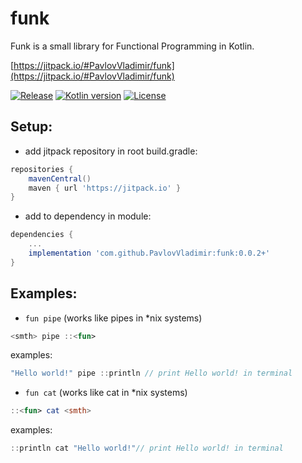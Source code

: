 # funk
Funk is a small library for Functional Programming in Kotlin.

[https://jitpack.io/#PavlovVladimir/funk](https://jitpack.io/#PavlovVladimir/funk)

[![Release](https://jitpack.io/v/PavlovVladimir/funk.svg)](https://jitpack.io/#PavlovVladimir/funk)
[![Kotlin version](https://img.shields.io/badge/Kotlin-1.9.21-blue)](https://kotlinlang.org/docs/whatsnew1920.html)
[![License](https://img.shields.io/badge/License-Apache%202.0-blue.svg)](https://www.apache.org/licenses/LICENSE-2.0)

## Setup:
- add jitpack repository in root build.gradle:
```groovy
repositories {
    mavenCentral()
    maven { url 'https://jitpack.io' }
}
```
- add to dependency in module:
```groovy
dependencies {
    ...
    implementation 'com.github.PavlovVladimir:funk:0.0.2+'
}
```

## Examples:
- ```fun pipe```
  (works like pipes in *nix systems)
```kotlin
<smth> pipe ::<fun>
```
examples:
```kotlin
"Hello world!" pipe ::println // print Hello world! in terminal
```
- ```fun cat```
  (works like cat in *nix systems)
```kotlin
::<fun> cat <smth>
```
examples:
```kotlin
::println cat "Hello world!"// print Hello world! in terminal
```